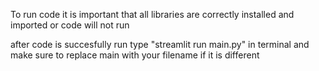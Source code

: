 To run code it is important that all libraries are correctly installed and imported or code will not run

after code is succesfully run type "streamlit run main.py" in terminal and make sure to replace main with your filename if it is different 
